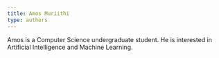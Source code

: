 ```yaml
---
title: Amos Muriithi
type: authors
---
```

Amos is a Computer Science undergraduate student. He is interested in Artificial Intelligence and Machine Learning.